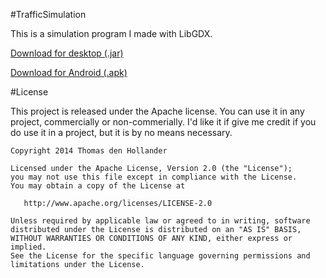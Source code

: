 #TrafficSimulation

This is a simulation program I made with LibGDX.

[Download for desktop (.jar)](https://github.com/ThomasdenH/TrafficSimulation/blob/master/desktop-1.0.jar?raw=true)

[Download for Android (.apk)](https://github.com/ThomasdenH/TrafficSimulation/blob/master/android-release.apk?raw=true)

#License

This project is released under the Apache license. You can use it in any project, commercially or non-commerially.
I'd like it if give me credit if you do use it in a project, but it is by no means necessary.

    Copyright 2014 Thomas den Hollander

    Licensed under the Apache License, Version 2.0 (the "License");
    you may not use this file except in compliance with the License.
    You may obtain a copy of the License at

       http://www.apache.org/licenses/LICENSE-2.0

    Unless required by applicable law or agreed to in writing, software
    distributed under the License is distributed on an "AS IS" BASIS,
    WITHOUT WARRANTIES OR CONDITIONS OF ANY KIND, either express or implied.
    See the License for the specific language governing permissions and
    limitations under the License.

